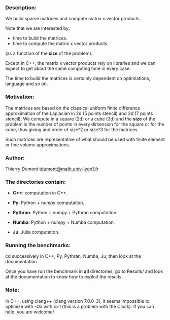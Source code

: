 ### Description:

We build sparse matrices and compute matrix x vector products.

Note that we are interested by:

* time to build the matrices.
* time to compute the matrix  x vector products.

(as a function of the **size** of the problem).

Except in C++, the matrix  x vector products rely on libraries and we
can expect to get about the same computing time in every case. 

The time to build the matrices is certainly  dependent on
optimiations, language and so on.

### Motivation:

The matrices are based on the classical uniform  finite difference
approximation of the Laplacian in 2d (5 points stencil) and 3d (7
points stencil). We compute in a square (2d) or a cube (3d) and the
**size** of the problem is the number of points in every dimension for
the square or for the cube, thus 
giving and order of size^2 or size^3 for the matrices.

Such matrices are representative of what should be used with finite
element or fine volume approximations.



### Author:

Thierry Dumont   tdumont@math.univ-lyon1.fr

### The directories contain:

- **C++**: computation in C++.

- **Py**:  Python + numpy computation.

- **Pythran**:  Python + numpy + Pythran  computation.

- **Numba**: Python + numpy + Numba  computation.

- **Ju**: Julia computation.


### Running the benchmarks:

cd successively in C++, Py, Pythran, Numba, Ju; then look at the documentation.

Once you have run the benchmark in **all** directories, go to Results/
and look at the documentation to know how to exploit the results.


### Note:

In C++, using clang++ (clang version 7.0.0-3), it seems impossible to optimize
with -Ox with x>1 (this is a problem with the Clock). If you can help, you are
welcome! 
